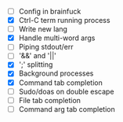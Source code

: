 - [ ] Config in brainfuck
- [x] Ctrl-C term running process
- [ ] Write new lang
- [x] Handle multi-word args
- [ ] Piping stdout/err
- [ ] '&&' and '||'
- [x] ';' splitting
- [x] Background processes
- [x] Command tab completion
- [ ] Sudo/doas on double escape
- [ ] File tab completion
- [ ] Command arg tab completion
